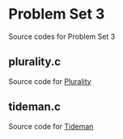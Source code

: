 # Problem Set 3
Source codes for Problem Set 3
## plurality.c
Source code for [Plurality](https://cs50.harvard.edu/x/2020/psets/3/plurality/)
## tideman.c
Source code for [Tideman](https://cs50.harvard.edu/x/2020/psets/3/tideman/)
